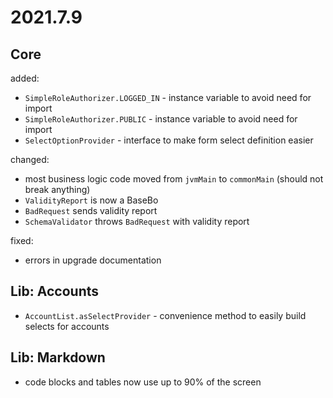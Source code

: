 # 2021.7.9

## Core

added:

- `SimpleRoleAuthorizer.LOGGED_IN` - instance variable to avoid need for import
- `SimpleRoleAuthorizer.PUBLIC` - instance variable to avoid need for import
- `SelectOptionProvider` - interface to make form select definition easier

changed:

- most business logic code moved from `jvmMain` to `commonMain` (should not break anything)
- `ValidityReport` is now a BaseBo
- `BadRequest` sends validity report
- `SchemaValidator` throws `BadRequest` with validity report

fixed:

- errors in upgrade documentation 

## Lib: Accounts

- `AccountList.asSelectProvider` - convenience method to easily build selects for accounts

## Lib: Markdown

- code blocks and tables now use up to 90% of the screen